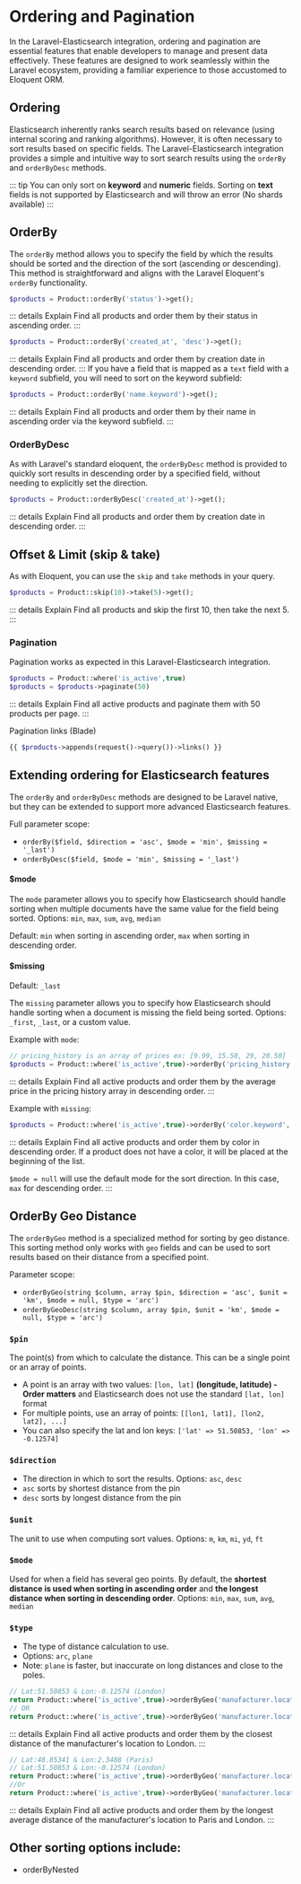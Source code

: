 # Ordering and Pagination
In the Laravel-Elasticsearch integration, ordering and pagination are essential features that enable developers to manage and present data effectively. These features are designed to work seamlessly within the Laravel ecosystem, providing a familiar experience to those accustomed to Eloquent ORM.

## Ordering
Elasticsearch inherently ranks search results based on relevance (using internal scoring and ranking algorithms). However, it is often necessary to sort results based on specific fields. The Laravel-Elasticsearch integration provides a simple and intuitive way to sort search results using the `orderBy` and `orderByDesc` methods.

::: tip You can only sort on **keyword** and **numeric** fields. Sorting on **text** fields is not supported by Elasticsearch and will throw an error (No shards available)
:::

## OrderBy
The `orderBy` method allows you to specify the field by which the results should be sorted and the direction of the sort (ascending or descending). This method is straightforward and aligns with the Laravel Eloquent's `orderBy` functionality.
```php
$products = Product::orderBy('status')->get();
```
::: details Explain
Find all products and order them by their status in ascending order.
:::
```php
$products = Product::orderBy('created_at', 'desc')->get();
```
::: details Explain
Find all products and order them by creation date in descending order.
:::
If you have a field that is mapped as a `text` field with a `keyword` subfield, you will need to sort on the keyword subfield:
```php
$products = Product::orderBy('name.keyword')->get();
```
::: details Explain
Find all products and order them by their name in ascending order via the keyword subfield.
:::

### OrderByDesc
As with Laravel's standard eloquent, the `orderByDesc` method is provided to quickly sort results in descending order by a specified field, without needing to explicitly set the direction.
```php
$products = Product::orderByDesc('created_at')->get();
```
::: details Explain
Find all products and order them by creation date in descending order.
:::

## Offset & Limit (skip & take)
As with Eloquent, you can use the `skip` and `take` methods in your query.
```php
$products = Product::skip(10)->take(5)->get();
```
::: details Explain
Find all products and skip the first 10, then take the next 5.
:::

### Pagination
Pagination works as expected in this Laravel-Elasticsearch integration.
```php
$products = Product::where('is_active',true)
$products = $products->paginate(50)
```
::: details Explain
Find all active products and paginate them with 50 products per page.
:::

Pagination links (Blade)
```php
{{ $products->appends(request()->query())->links() }}
```
## Extending ordering for Elasticsearch features
The `orderBy` and `orderByDesc` methods are designed to be Laravel native, but they can be extended to support more advanced Elasticsearch features.

Full parameter scope:
* `orderBy($field, $direction = 'asc', $mode = 'min', $missing = '_last')`
* `orderByDesc($field, $mode = 'min', $missing = '_last')`

#### $mode
The `mode` parameter allows you to specify how Elasticsearch should handle sorting when multiple documents have the same value for the field being sorted. Options: `min`, `max`, `sum`, `avg`, `median`

Default: `min` when sorting in ascending order, `max` when sorting in descending order.

#### $missing
Default: `_last`

The `missing` parameter allows you to specify how Elasticsearch should handle sorting when a document is missing the field being sorted. Options: `_first`, `_last`, or a custom value.

Example with `mode`:
```php
// pricing_history is an array of prices ex: [9.99, 15.50, 29, 20.50]
$products = Product::where('is_active',true)->orderBy('pricing_history', 'desc', 'avg')->get();
```
::: details Explain
Find all active products and order them by the average price in the pricing history array in descending order.
:::

Example with `missing`:
```php
$products = Product::where('is_active',true)->orderBy('color.keyword', 'desc', null, '_first')->get();
```
::: details Explain
Find all active products and order them by color in descending order. If a product does not have a color, it will be placed at the beginning of the list.

`$mode = null` will use the default mode for the sort direction. In this case, `max` for descending order.
:::

## OrderBy Geo Distance
The `orderByGeo` method is a specialized method for sorting by geo distance. This sorting method only works with `geo` fields and can be used to sort results based on their distance from a specified point.

Parameter scope:

* `orderByGeo(string $column, array $pin, $direction = 'asc', $unit = 'km', $mode = null, $type = 'arc')`
* `orderByGeoDesc(string $column, array $pin, $unit = 'km', $mode = null, $type = 'arc')`

### `$pin`
The point(s) from which to calculate the distance. This can be a single point or an array of points.

* A point is an array with two values: `[lon, lat]` **(longitude, latitude) - Order matters** and Elasticsearch does not use the standard `[lat, lon]` format
* For multiple points, use an array of points: `[[lon1, lat1], [lon2, lat2], ...]`
* You can also specify the lat and lon keys: `['lat' => 51.50853, 'lon' => -0.12574]`

### `$direction`
* The direction in which to sort the results. Options: `asc`, `desc`
* `asc` sorts by shortest distance from the pin
* `desc` sorts by longest distance from the pin

### `$unit`
The unit to use when computing sort values. Options: `m`, `km`, `mi`, `yd`, `ft`

### `$mode`
Used for when a field has several geo points. By default, the **shortest distance is used when sorting in ascending order** and **the longest distance when sorting in descending order**.
Options: `min`, `max`, `sum`, `avg`, `median`

### `$type`
* The type of distance calculation to use.
* Options: `arc`, `plane`
* Note: `plane` is faster, but inaccurate on long distances and close to the poles.
```php
// Lat:51.50853 & Lon:-0.12574 (London)
return Product::where('is_active',true)->orderByGeo('manufacturer.location', [-0.12574, 51.50853])->get();
// OR
return Product::where('is_active',true)->orderByGeo('manufacturer.location', ['lat' => 51.50853, 'lon' => -0.12574])->get();
```
::: details Explain
Find all active products and order them by the closest distance of the manufacturer's location to London.
:::
```php
// Lat:48.85341 & Lon:2.3488 (Paris)
// Lat:51.50853 & Lon:-0.12574 (London)
return Product::where('is_active',true)->orderByGeo('manufacturer.location', [[2.3488, 48.85341], [-0.12574, 51.50853]], 'desc', 'km', 'avg', 'plane')->get();
//Or
return Product::where('is_active',true)->orderByGeo('manufacturer.location', [['lat' => 48.85341, 'lon' => 2.3488], ['lat' => 51.50853, 'lon' => -0.12574]], 'desc', 'km', 'avg', 'plane')->get();
```
::: details Explain
Find all active products and order them by the longest average distance of the manufacturer's location to Paris and London.
:::

## Other sorting options include:
* orderByNested
